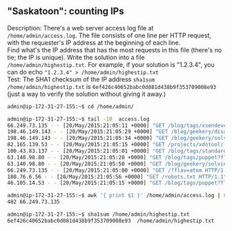 ## "Saskatoon": counting IPs

Description: There's a web server access log file at `/home/admin/access.log`. The file consists of one line per HTTP request, with the requester's IP address at the beginning of each line.  
Find what's the IP address that has the most requests in this file (there's no tie; the IP is unique). Write the solution into a file `/home/admin/highestip.txt`. For example, if your solution is "1.2.3.4", you can do echo `"1.2.3.4" > /home/admin/highestip.txt`  
Test: The SHA1 checksum of the IP address `sha1sum /home/admin/highestip.txt` is `6ef426c40652babc0d081d438b9f353709008e93` (just a way to verify the solution without giving it away.)  

```bash
admin@ip-172-31-27-155:~$ cd /home/admin/

admin@ip-172-31-27-155:~$ tail -10  access.log
66.249.73.135 - - [20/May/2015:21:05:11 +0000] "GET /blog/tags/xsendevent HTTP/1.1" 200 10049 "-" "Mozilla/5.0 (iPhone; CPU iPhone OS 6_0 like Mac OS X) AppleWebKit/536.26 (KHTML, like Gecko) Version/6.0 Mobile/10A5376e Safari/8536.25 (compatible; Googlebot/2.1; +http://www.google.com/bot.html)"
198.46.149.143 - - [20/May/2015:21:05:29 +0000] "GET /blog/geekery/disabling-battery-in-ubuntu-vms.html?utm_source=feedburner&utm_medium=feed&utm_campaign=Feed%3A+semicomplete%2Fmain+%28semicomplete.com+-+Jordan+Sissel%29 HTTP/1.1" 200 9316 "-" "Tiny Tiny RSS/1.11 (http://tt-rss.org/)"
198.46.149.143 - - [20/May/2015:21:05:34 +0000] "GET /blog/geekery/solving-good-or-bad-problems.html?utm_source=feedburner&utm_medium=feed&utm_campaign=Feed%3A+semicomplete%2Fmain+%28semicomplete.com+-+Jordan+Sissel%29 HTTP/1.1" 200 10756 "-" "Tiny Tiny RSS/1.11 (http://tt-rss.org/)"
82.165.139.53 - - [20/May/2015:21:05:15 +0000] "GET /projects/xdotool/ HTTP/1.0" 200 12292 "-" "-"
100.43.83.137 - - [20/May/2015:21:05:01 +0000] "GET /blog/tags/standards HTTP/1.1" 200 13358 "-" "Mozilla/5.0 (compatible; YandexBot/3.0; +http://yandex.com/bots)"
63.140.98.80 - - [20/May/2015:21:05:28 +0000] "GET /blog/tags/puppet?flav=rss20 HTTP/1.1" 200 14872 "http://www.semicomplete.com/blog/tags/puppet?flav=rss20" "Tiny Tiny RSS/1.11 (http://tt-rss.org/)"
63.140.98.80 - - [20/May/2015:21:05:50 +0000] "GET /blog/geekery/solving-good-or-bad-problems.html?utm_source=feedburner&utm_medium=feed&utm_campaign=Feed%3A+semicomplete%2Fmain+%28semicomplete.com+-+Jordan+Sissel%29 HTTP/1.1" 200 10756 "-" "Tiny Tiny RSS/1.11 (http://tt-rss.org/)"
66.249.73.135 - - [20/May/2015:21:05:00 +0000] "GET /?flav=atom HTTP/1.1" 200 32352 "-" "Mozilla/5.0 (compatible; Googlebot/2.1; +http://www.google.com/bot.html)"
180.76.6.56 - - [20/May/2015:21:05:56 +0000] "GET /robots.txt HTTP/1.1" 200 - "-" "Mozilla/5.0 (Windows NT 5.1; rv:6.0.2) Gecko/20100101 Firefox/6.0.2"
46.105.14.53 - - [20/May/2015:21:05:15 +0000] "GET /blog/tags/puppet?flav=rss20 HTTP/1.1" 200 14872 "-" "UniversalFeedParser/4.2-pre-314-svn +http://feedparser.org/"

admin@ip-172-31-27-155:~$ awk '{ print $1 }' /home/admin/access.log | sort | uniq -c | sort -nr | head -n 1
482 66.249.73.135

admin@ip-172-31-27-155:~$ sha1sum /home/admin/highestip.txt
6ef426c40652babc0d081d438b9f353709008e93  /home/admin/highestip.txt
```
